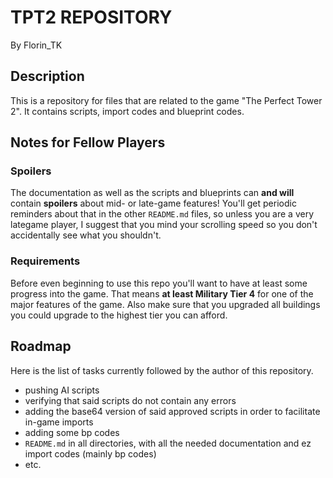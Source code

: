 # TPT2 REPOSITORY

By Florin_TK

## Description

This is a repository for files that are related to the game "The Perfect Tower 2". It contains scripts, import codes and blueprint codes.

## Notes for Fellow Players

### Spoilers

The documentation as well as the scripts and blueprints can **and will** contain **spoilers** about mid- or
late-game features! You'll get periodic reminders about that in the other `README.md` files, so unless you are
a very lategame player, I suggest that you mind your scrolling speed so you don't accidentally see what you
shouldn't.

### Requirements

Before even beginning to use this repo you'll want to have at least some progress into the game. That means
**at least Military Tier 4** for one of the major features of the game. Also make sure that you upgraded all
buildings you could upgrade to the highest tier you can afford.

## Roadmap

Here is the list of tasks currently followed by the author of this repository.

- pushing AI scripts
 - verifying that said scripts do not contain any errors
 - adding the base64 version of said approved scripts in order to facilitate in-game imports 
- adding some bp codes
- `README.md` in all directories, with all the needed documentation and ez import codes (mainly bp codes)
- etc.
